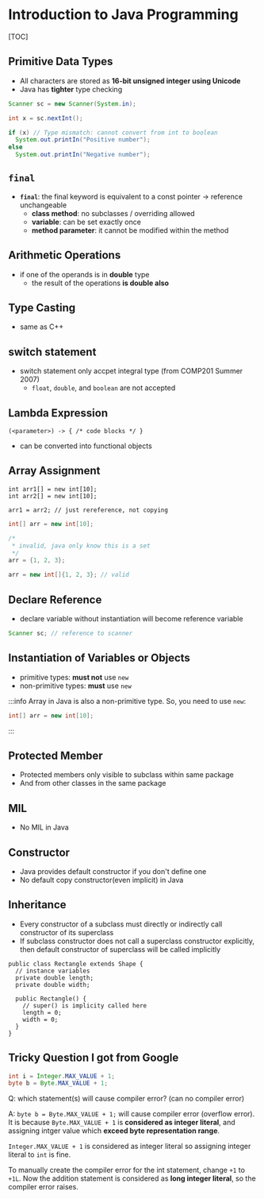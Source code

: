 # Introduction to Java Programming

[TOC]

## Primitive Data Types

* All characters are stored as **16-bit unsigned integer using Unicode**
* Java has **tighter** type checking

```java
Scanner sc = new Scanner(System.in);

int x = sc.nextInt();

if (x) // Type mismatch: cannot convert from int to boolean
  System.out.printIn("Positive number");
else
  System.out.printIn("Negative number");
```
## `final`

* **`final`**: the final keyword is equivalent to a const pointer -> reference unchangeable
  * **class method**: no subclasses / overriding allowed
  * **variable**: can be set exactly once
  * **method parameter**: it cannot be modified within the method

## Arithmetic Operations

*  if one of the operands is in **double** type
    * the result of the operations **is double also**

## Type Casting

* same as C++

## switch statement

* switch statement only accpet integral type (from COMP201 Summer 2007)
  * `float`, `double`, and `boolean` are not accepted

## Lambda Expression

```java=
(<parameter>) -> { /* code blocks */ }
```

* can be converted into functional objects

## Array Assignment

```java=
int arr1[] = new int[10];
int arr2[] = new int[10];

arr1 = arr2; // just rereference, not copying
```

```java
int[] arr = new int[10];

/*
 * invalid, java only know this is a set
 */
arr = {1, 2, 3};

arr = new int[]{1, 2, 3}; // valid
```
## Declare Reference

* declare variable without instantiation will become reference variable

```java
Scanner sc; // reference to scanner
```


## Instantiation of Variables or Objects

* primitive types: **must not** use `new`
* non-primitive types: **must** use `new`

:::info
Array in Java is also a non-primitive type. So, you need to use `new`:
```java
int[] arr = new int[10];
```
:::

## Protected Member

* Protected members only visible to subclass within same package
* And from other classes in the same package

## MIL

* No MIL in Java


## Constructor

* Java provides default constructor if you don't define one
* No default copy constructor(even implicit) in Java

## Inheritance

* Every constructor of a subclass must directly or indirectly call constructor of its superclass
* If subclass constructor does not call a superclass constructor explicitly, then default constructor of superclass will be called implicitly

```java=
public class Rectangle extends Shape {
  // instance variables
  private double length;
  private double width;
  
  public Rectangle() {
    // super() is implicity called here
    length = 0;
    width = 0;
  }
}
```


## Tricky Question I got from Google

```java
int i = Integer.MAX_VALUE + 1;
byte b = Byte.MAX_VALUE + 1;
```

Q: which statement(s) will cause compiler error? (can no compiler error)

A: `byte b = Byte.MAX_VALUE + 1;` will cause compiler error (overflow error). It is because `Byte.MAX_VALUE + 1` is **considered as integer literal**, and assigning intger value which **exceed byte representation range**.

`Integer.MAX_VALUE + 1` is considered as integer literal so assigning integer literal to `int` is fine.

To manually create the compiler error for the int statement, change `+1` to `+1L`. Now the addition statement is considered as **long integer literal**, so the compiler error raises. 